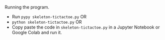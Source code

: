 Running the program.

- Run `pypy skeleton-tictactoe.py` OR
- `python skeleton-tictactoe.py` OR
- Copy paste the code in `skeleton-tictactoe.py` in a Jupyter Notebook or Google Colab and run it.
